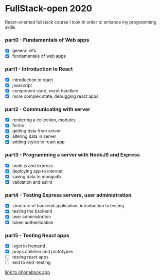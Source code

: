 # FullStack-open 2020
React-oriented fullstack course I took in order to enhance my programming skills

### part0 - Fundamentals of Web apps
- [x] general info
- [x] fundamentals of web apps

### part1 - Introduction to React
- [x] introduction to react
- [x] javascript
- [x] component state, event handlers
- [x] more complex state, debugging react apps

### part2 - Communicating with server
- [x] rendering a collection, modules
- [x] forms
- [x] getting data from server
- [x] altering data in server
- [x] adding styles to react app

### part3 - Programming a server with NodeJS and Express
- [x] node.js and express
- [x] deploying app to internet
- [x] saving data to mongodb
- [x] validation and eslint

### part4 - Testing Express servers, user administration
- [x] structure of backend application, introduction to testing
- [x] testing the backend
- [x] user administration
- [x] token authentication

### part5 - Testing React apps
- [x] login in frontend
- [x] props.children and prototypes
- [ ] testing react apps
- [ ] end to end -testing

[link to phonebook app](https://nameless-peak-91445.herokuapp.com)

